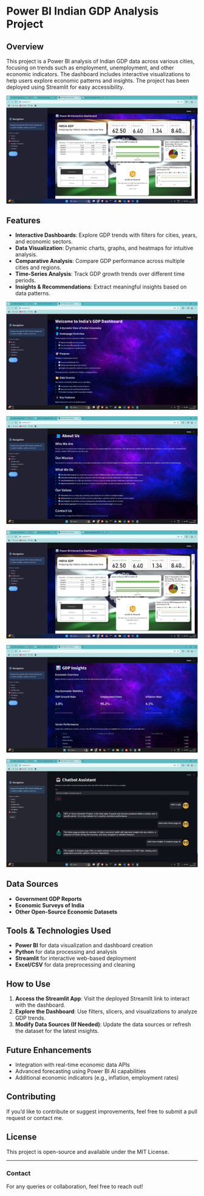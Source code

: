 # Power BI Indian GDP Analysis Project

## Overview
This project is a Power BI analysis of Indian GDP data across various cities, focusing on trends such as employment, unemployment, and other economic indicators. The dashboard includes interactive visualizations to help users explore economic patterns and insights. The project has been deployed using Streamlit for easy accessibility.

![GDP Banner](assets/dashboard-1.png)

## Features
- **Interactive Dashboards**: Explore GDP trends with filters for cities, years, and economic sectors.
- **Data Visualization**: Dynamic charts, graphs, and heatmaps for intuitive analysis.
- **Comparative Analysis**: Compare GDP performance across multiple cities and regions.
- **Time-Series Analysis**: Track GDP growth trends over different time periods.
- **Insights & Recommendations**: Extract meaningful insights based on data patterns.

![home-page](assets/homepage-1.png)

![about-page](assets/aboutpage-1.png)

![dashboard-page](assets/dashboard-1.png)

![insights-page](assets/insightspage.png)

![chatbot-page](assets/chatbotPage.png)




## Data Sources
- **Government GDP Reports**
- **Economic Surveys of India**
- **Other Open-Source Economic Datasets**

## Tools & Technologies Used
- **Power BI** for data visualization and dashboard creation
- **Python** for data processing and analysis
- **Streamlit** for interactive web-based deployment
- **Excel/CSV** for data preprocessing and cleaning

## How to Use
1. **Access the Streamlit App**: Visit the deployed Streamlit link to interact with the dashboard.
2. **Explore the Dashboard**: Use filters, slicers, and visualizations to analyze GDP trends.
3. **Modify Data Sources (If Needed)**: Update the data sources or refresh the dataset for the latest insights.

## Future Enhancements
- Integration with real-time economic data APIs
- Advanced forecasting using Power BI AI capabilities
- Additional economic indicators (e.g., inflation, employment rates)

## Contributing
If you’d like to contribute or suggest improvements, feel free to submit a pull request or contact me.

## License
This project is open-source and available under the MIT License.

---
### Contact
For any queries or collaboration, feel free to reach out!

